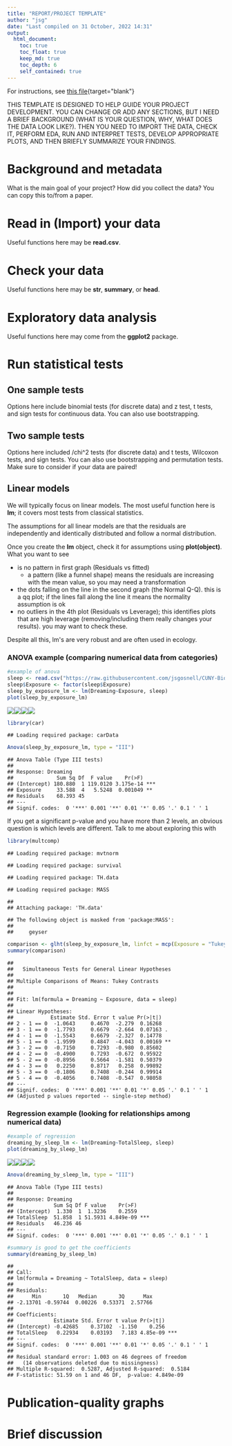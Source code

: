 ```yaml
---
title: "REPORT/PROJECT TEMPLATE"
author: "jsg"
date: "Last compiled on 31 October, 2022 14:31"
output:
  html_document:
    toc: true
    toc_float: true
    keep_md: true
    toc_depth: 6
    self_contained: true
---
```




For instructions, see 
[this file](https://docs.google.com/document/d/1s_Y3O69ei2xLlYc-JPnvQtH6Ci_OH_Bdk4BvnuodJ5Q/edit?usp=sharing){target="blank"} 


THIS TEMPLATE IS DESIGNED TO HELP GUIDE YOUR PROJECT DEVELOPMENT. YOU CAN CHANGE
OR ADD ANY SECTIONS, BUT I NEED A BRIEF BACKGROUND (WHAT IS YOUR QUESTION, WHY,
WHAT DOES THE DATA LOOK LIKE?). THEN YOU NEED TO IMPORT THE DATA, CHECK IT, PERFORM
EDA, RUN AND INTERPRET TESTS, DEVELOP APPROPRIATE PLOTS, AND THEN BRIEFLY SUMMARIZE
YOUR FINDINGS.

# Background and metadata

What is the main goal of your project? How did you collect the data? You can copy
this to/from a paper.

# Read in (Import) your data

Useful functions here may be **read.csv**.

# Check your data

Useful functions here may be **str**, **summary**, or **head**.

# Exploratory data analysis

Useful functions here may come from the **ggplot2** package.

# Run statistical tests

## One sample tests

Options here include binomial tests (for discrete data) and z test, t tests, and
sign tests for continuous data. You can also use bootstrapping.

## Two sample tests

Options here included /chi^2 tests (for discrete data) and t tests, Wilcoxon tests, 
and sign tests. You can also use bootstrapping and permutation tests.  Make sure 
to consider if your data are paired!

## Linear models

We will typically focus on linear models. The most useful function here is
**lm**; it covers most tests from classical statistics.

The assumptions for all linear models 
are that the residuals are independently and identically distributed and follow 
a normal distribution.

Once you create the **lm** object, check it for assumptions using **plot(object)**.
What you want to see 

* is no pattern in first graph (Residuals vs fitted)
  * a pattern (like a funnel shape) means the residuals are increasing with the mean value, so you may need a transformation
* the dots falling on the line in the second graph (the Normal Q-Q).  this is a qq plot; if the lines fall along the line it means the normality assumption is ok
* no outliers in the 4th plot (Residuals vs Leverage); this identifies plots that are high leverage (removing/including them really changes your results). you may want to check these.

Despite all this, lm's are very robust and are often used in ecology.

### ANOVA example (comparing numerical data from categories)


```r
#example of anova
sleep <- read.csv("https://raw.githubusercontent.com/jsgosnell/CUNY-BioStats/master/datasets/sleep.csv", stringsAsFactors = T)
sleep$Exposure <- factor(sleep$Exposure)
sleep_by_exposure_lm <- lm(Dreaming~Exposure, sleep)
plot(sleep_by_exposure_lm)
```

![](Report_1_files/figure-html/unnamed-chunk-1-1.png)<!-- -->![](Report_1_files/figure-html/unnamed-chunk-1-2.png)<!-- -->![](Report_1_files/figure-html/unnamed-chunk-1-3.png)<!-- -->![](Report_1_files/figure-html/unnamed-chunk-1-4.png)<!-- -->

```r
library(car)
```

```
## Loading required package: carData
```

```r
Anova(sleep_by_exposure_lm, type = "III")
```

```
## Anova Table (Type III tests)
## 
## Response: Dreaming
##              Sum Sq Df  F value    Pr(>F)    
## (Intercept) 180.880  1 119.0120 3.175e-14 ***
## Exposure     33.588  4   5.5248  0.001049 ** 
## Residuals    68.393 45                       
## ---
## Signif. codes:  0 '***' 0.001 '**' 0.01 '*' 0.05 '.' 0.1 ' ' 1
```
If you get a significant p-value and you have more than 2 levels, an obvious 
question is which levels are different. Talk to me about exploring this with


```r
library(multcomp)
```

```
## Loading required package: mvtnorm
```

```
## Loading required package: survival
```

```
## Loading required package: TH.data
```

```
## Loading required package: MASS
```

```
## 
## Attaching package: 'TH.data'
```

```
## The following object is masked from 'package:MASS':
## 
##     geyser
```

```r
comparison <- glht(sleep_by_exposure_lm, linfct = mcp(Exposure = "Tukey"))
summary(comparison)
```

```
## 
## 	 Simultaneous Tests for General Linear Hypotheses
## 
## Multiple Comparisons of Means: Tukey Contrasts
## 
## 
## Fit: lm(formula = Dreaming ~ Exposure, data = sleep)
## 
## Linear Hypotheses:
##            Estimate Std. Error t value Pr(>|t|)   
## 2 - 1 == 0  -1.0643     0.4670  -2.279  0.16268   
## 3 - 1 == 0  -1.7793     0.6679  -2.664  0.07163 . 
## 4 - 1 == 0  -1.5543     0.6679  -2.327  0.14778   
## 5 - 1 == 0  -1.9599     0.4847  -4.043  0.00169 **
## 3 - 2 == 0  -0.7150     0.7293  -0.980  0.85602   
## 4 - 2 == 0  -0.4900     0.7293  -0.672  0.95922   
## 5 - 2 == 0  -0.8956     0.5664  -1.581  0.50379   
## 4 - 3 == 0   0.2250     0.8717   0.258  0.99892   
## 5 - 3 == 0  -0.1806     0.7408  -0.244  0.99914   
## 5 - 4 == 0  -0.4056     0.7408  -0.547  0.98058   
## ---
## Signif. codes:  0 '***' 0.001 '**' 0.01 '*' 0.05 '.' 0.1 ' ' 1
## (Adjusted p values reported -- single-step method)
```

### Regression example (looking for relationships among numerical data)



```r
#example of regression
dreaming_by_sleep_lm <- lm(Dreaming~TotalSleep, sleep)
plot(dreaming_by_sleep_lm)
```

![](Report_1_files/figure-html/unnamed-chunk-3-1.png)<!-- -->![](Report_1_files/figure-html/unnamed-chunk-3-2.png)<!-- -->![](Report_1_files/figure-html/unnamed-chunk-3-3.png)<!-- -->![](Report_1_files/figure-html/unnamed-chunk-3-4.png)<!-- -->

```r
Anova(dreaming_by_sleep_lm, type = "III")
```

```
## Anova Table (Type III tests)
## 
## Response: Dreaming
##             Sum Sq Df F value    Pr(>F)    
## (Intercept)  1.330  1  1.3236    0.2559    
## TotalSleep  51.858  1 51.5931 4.849e-09 ***
## Residuals   46.236 46                      
## ---
## Signif. codes:  0 '***' 0.001 '**' 0.01 '*' 0.05 '.' 0.1 ' ' 1
```

```r
#summary is good to get the coefficients
summary(dreaming_by_sleep_lm)
```

```
## 
## Call:
## lm(formula = Dreaming ~ TotalSleep, data = sleep)
## 
## Residuals:
##      Min       1Q   Median       3Q      Max 
## -2.13701 -0.59744  0.00226  0.53371  2.57766 
## 
## Coefficients:
##             Estimate Std. Error t value Pr(>|t|)    
## (Intercept) -0.42685    0.37102  -1.150    0.256    
## TotalSleep   0.22934    0.03193   7.183 4.85e-09 ***
## ---
## Signif. codes:  0 '***' 0.001 '**' 0.01 '*' 0.05 '.' 0.1 ' ' 1
## 
## Residual standard error: 1.003 on 46 degrees of freedom
##   (14 observations deleted due to missingness)
## Multiple R-squared:  0.5287,	Adjusted R-squared:  0.5184 
## F-statistic: 51.59 on 1 and 46 DF,  p-value: 4.849e-09
```

# Publication-quality graphs

# Brief discussion
